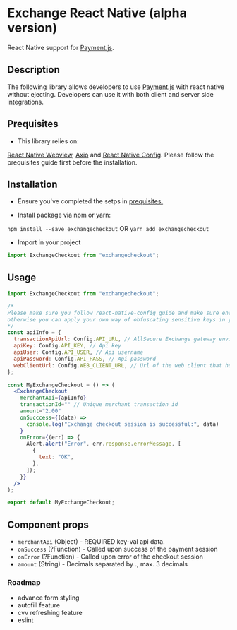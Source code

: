 # Exchange React Native (alpha version)

React Native support for [Payment.js](https://asxgw.com/documentation/gateway#payment-js-javascript-integration).

## Description

The following library allows developers to use [Payment.js](https://asxgw.com/documentation/gateway#payment-js-javascript-integration) with react native without ejecting. Developers can use it with both client and server side integrations.

## Prequisites

- This library relies on:

[React Native Webview](https://www.npmjs.com/package/react-native-webview), [Axio](https://www.npmjs.com/package/axios) and [React Native Config](https://github.com/luggit/react-native-config). Please follow the prequisites guide first before the installation.

## Installation

- Ensure you've completed the setps in [prequisites.](#prequisites)

- Install package via npm or yarn:

`npm install --save exchangecheckout` OR `yarn add exchangecheckout`

- Import in your project

```javascript
import ExchangeCheckout from "exchangecheckout";
```

## Usage

```jsx
import ExchangeCheckout from "exchangecheckout";

/*
Please make sure you follow react-native-config guide and make sure env config are properly setup,
otherwise you can apply your own way of obfuscating sensitive keys in your app.
*/
const apiInfo = {
  transactionApiUrl: Config.API_URL, // AllSecure Exchange gateway environment url
  apiKey: Config.API_KEY, // Api key
  apiUser: Config.API_USER, // Api username
  apiPassword: Config.API_PASS, // Api password
  webClientUrl: Config.WEB_CLIENT_URL, // Url of the web client that host card tokenization
};

const MyExchangeCheckout = () => (
  <ExchangeCheckout
    merchantApi={apiInfo}
    transactionId="" // Unique merchant transaction id
    amount="2.00"
    onSucccess={(data) =>
      console.log("Exchange checkout session is successful:", data)
    }
    onError={(err) => {
      Alert.alert("Error", err.response.errorMessage, [
        {
          text: "OK",
        },
      ]);
    }}
  />
);

export default MyExchangeCheckout;
```

## Component props

- `merchantApi` (Object) - REQUIRED key-val api data.
- `onSuccess` (?Function) - Called upon success of the payment session
- `onError` (?Function) - Called upon error of the checkout session
- `amount` (String) - Decimals separated by ., max. 3 decimals

### Roadmap

- advance form styling
- autofill feature
- cvv refreshing feature
- eslint
